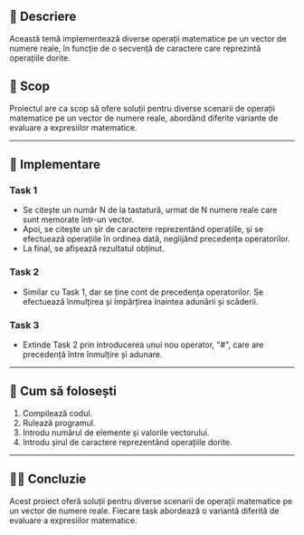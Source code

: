 ## 📝 Descriere

Această temă implementează diverse operații matematice pe un vector de numere reale, în funcție de o secvență de caractere care reprezintă operațiile dorite.

## 🎯 Scop

Proiectul are ca scop să ofere soluții pentru diverse scenarii de operații matematice pe un vector de numere reale, abordând diferite variante de evaluare a expresiilor matematice.

---

## 🔧 Implementare

### Task 1

- Se citește un număr N de la tastatură, urmat de N numere reale care sunt memorate într-un vector.
- Apoi, se citește un șir de caractere reprezentând operațiile, și se efectuează operațiile în ordinea dată, neglijând precedența operatorilor.
- La final, se afișează rezultatul obținut.

### Task 2

- Similar cu Task 1, dar se ține cont de precedența operatorilor. Se efectuează înmulțirea și împărțirea înaintea adunării și scăderii.

### Task 3

- Extinde Task 2 prin introducerea unui nou operator, "#", care are precedență între înmulțire și adunare.

---

## 🚀 Cum să folosești

1. Compilează codul.
2. Rulează programul.
3. Introdu numărul de elemente și valorile vectorului.
4. Introdu șirul de caractere reprezentând operațiile dorite.

---

## 👨‍💻 Concluzie

Acest proiect oferă soluții pentru diverse scenarii de operații matematice pe un vector de numere reale. Fiecare task abordează o variantă diferită de evaluare a expresiilor matematice.
